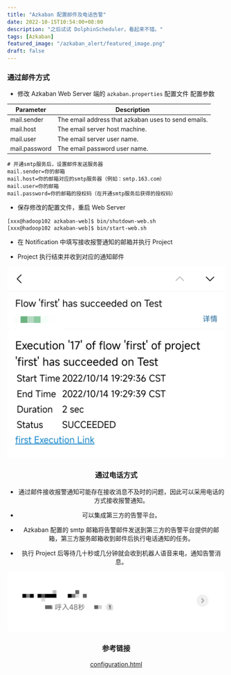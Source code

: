 ```yaml
---
title: "Azkaban 配置邮件及电话告警"
date: 2022-10-15T10:54:00+08:00
description: "之后试试 DolphinScheduler，看起来不错。"
tags: [Azkaban]
featured_image: "/azkaban_alert/featured_image.png"
draft: false
---
```


### 通过邮件方式
- 修改 Azkaban Web Server 端的 `azkaban.properties` 配置文件
   配置参数

|Parameter|Description|
|-|-|
|mail.sender|The email address that azkaban uses to send emails.|
|mail.host|The email server host machine.|
|mail.user|The email server user name.|
|mail.password|The email password user name.|

```properties
# 开通smtp服务后，设置邮件发送服务器
mail.sender=你的邮箱
mail.host=你的邮箱对应的smtp服务器（例如：smtp.163.com）
mail.user=你的邮箱
mail.password=你的邮箱的授权码（在开通smtp服务后获得的授权码）
```
- 保存修改的配置文件，重启 Web Server
```shell
[xxx@hadoop102 azkaban-web]$ bin/shutdown-web.sh
[xxx@hadoop102 azkaban-web]$ bin/start-web.sh
```
- 在 Notification 中填写接收报警通知的邮箱并执行 Project

- Project 执行结束并收到对应的通知邮件
<center>

![](/azkaban_alert/email.jpg)

<center>

### 通过电话方式
- 通过邮件接收报警通知可能存在接收消息不及时的问题，因此可以采用电话的方式接收报警通知。

- 可以集成第三方的告警平台。

- Azkaban 配置的 smtp 邮箱将告警邮件发送到第三方的告警平台提供的邮箱，第三方服务邮箱收到邮件后执行电话通知的任务。

- 执行 Project 后等待几十秒或几分钟就会收到机器人语音来电，通知告警消息。
<center>

![](/azkaban_alert/phone.jpg)  

<center>

### 参考链接
[configuration.html](https://azkaban.readthedocs.io/en/latest/configuration.html)